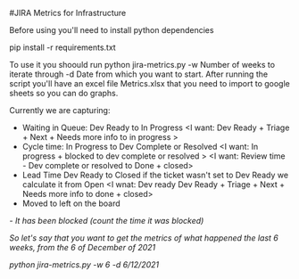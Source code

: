 #JIRA Metrics for Infrastructure

Before using you'll need to install python dependencies 

pip install -r requirements.txt

To use it you shoould run python jira-metrics.py -w Number of weeks to iterate through -d Date from which you want to start. After running the script you'll have an excel file Metrics.xlsx that you need to import to google sheets so you can do graphs.

Currently we are capturing:
 - Waiting in Queue: Dev Ready to In Progress
 <I want: Dev Ready + Triage + Next + Needs more info  to in progress >
 - Cycle time: In Progress to Dev Complete or Resolved
 <I want: In progress + blocked to dev complete or resolved >
 <I want: Review time - Dev complete or resolved to Done + closed>
 - Lead Time Dev Ready to Closed if the ticket wasn't set to Dev Ready we calculate it from Open
 <I wnat: Dev ready Dev Ready + Triage + Next + Needs more info to done + closed>
 - Moved to left on the board
 <I think this is a Yes or No flag. This is Ok>
 <I want: reopened to dev ready + Triage + Next + Needs more info>
 - It has been blocked (count the time it was blocked)

So let's say that you want to get the metrics of what happened the last 6 weeks, from the 6 of December of 2021

python jira-metrics.py -w 6 -d 6/12/2021
